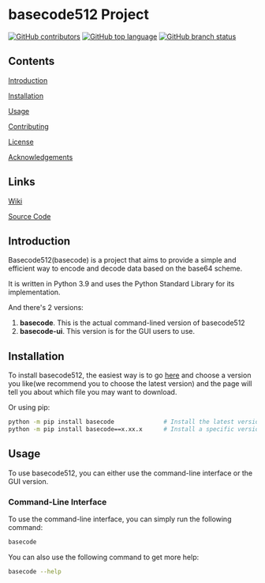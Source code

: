 # basecode512 Project

[![GitHub contributors](https://img.shields.io/github/contributors/lucheshidi/basecode)](https://github.com/lucheshidi/basecode/graphs/contributors)
[![GitHub top language](https://img.shields.io/github/languages/top/lucheshidi/basecode)](https://github.com/lucheshidi/basecode)
[![GitHub branch status](https://img.shields.io/github/checks-status/lucheshidi/basecode/master?logo=github&logoColor=%23FFFFFF)](https://github.com/lucheshidi/basecode/actions/workflows/python-package.yml)

## Contents
[Introduction](#introduction)

[Installation](#installation)

[Usage](#usage)

[Contributing](#contributing)

[License](#license)

[Acknowledgements](#acknowledgements)

## Links
[Wiki](https://github.com/lucheshidi/basecode/wiki)

[Source Code](https://github.com/lucheshidi/basecode)


## Introduction
Basecode512(basecode) is a project that aims to provide a simple and efficient way to encode and decode data based on the base64 scheme. 

It is written in Python 3.9 and uses the Python Standard Library for its implementation.

And there's 2 versions:
1. **basecode**. This is the actual command-lined version of basecode512
2. **basecode-ui**. This version is for the GUI users to use.

## Installation
To install basecode512, the easiest way is to go [here](https://github.com/lucheshidi/basecode/releases) and choose a version you like(we recommend you to choose the latest version) and the page will tell you about which file you may want to download.

Or using pip:
```bash
python -m pip install basecode              # Install the latest version
python -m pip install basecode==x.xx.x      # Install a specific version
```

## Usage
To use basecode512, you can either use the command-line interface or the GUI version.

### Command-Line Interface
To use the command-line interface, you can simply run the following command:
```bash
basecode
```
You can also use the following command to get more help:
```bash
basecode --help
```
